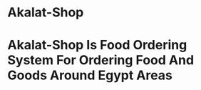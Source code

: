 
# Akalat-Shop
Akalat-Shop Is Food Ordering System For Ordering Food And Goods Around Egypt Areas
=======


